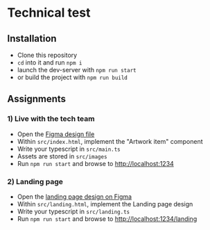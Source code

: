 # Technical test

## Installation

- Clone this repository
- `cd` into it and run `npm i`
- launch the dev-server with `npm run start`
- or build the project with `npm run build`

## Assignments

### 1) Live with the tech team

- Open the [Figma design file](https://www.figma.com/design/IJXMTPClOHWfSFFRs77LGG/test?node-id=0-1&t=caJZ423qDSEkjxP1-0)
- Within `src/index.html`, implement the "Artwork item" component
- Write your typescript in `src/main.ts`
- Assets are stored in `src/images`
- Run `npm run start` and browse to [http://localhost:1234](http://localhost:1234)

### 2) Landing page

- Open the [landing page design on Figma](https://www.figma.com/design/IJXMTPClOHWfSFFRs77LGG/test?node-id=1-1739&t=jd5688pWMpVl2oy9-0)
- Within `src/landing.html`, implement the Landing page design
- Write your typescript in `src/landing.ts`
- Run `npm run start` and browse to [http://localhost:1234/landing](http://localhost:1234/landing)
